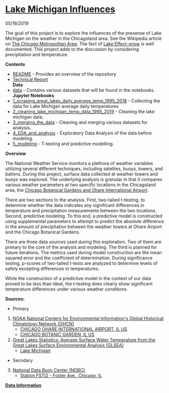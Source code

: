 # [Lake Michigan Influences](https://github.com/BlakeWallace/Lake_Michigan_Influences)
05/16/2019

The goal of this project is to explore the influences of the presense of Lake Michigan on the weather in the Chicagoland area. See the Wikipedia article on [The Chicago Metropolitan Area](https://en.wikipedia.org/wiki/Chicago_metropolitan_area).  The fact of [Lake Effect-snow](https://en.wikipedia.org/wiki/Lake-effect_snow) is well documented.  This project adds to the discussion by considering precipitation and temperature.  

**Contents**

  - [README](https://github.com/BlakeWallace/Lake_Michigan_Influences#lake-michigan-influences) - Provides an overview of the repository  
  - [Technical Report](https://github.com/BlakeWallace/Lake_Michigan_Influences/blob/master/Technical_Report/Technical%20Report/Technical%20Report.pdf)  
 **Data**
  - [data](https://github.com/BlakeWallace/Lake_Michigan_Influences/tree/master/data) - Contains various datasets that will be found in the notebooks.  
 **Jupyter Notebooks**
  - [1_scraping_great_lakes_daily_average_temp_1995_2018](https://nbviewer.org/github/BlakeWallace/Lake_Michigan_Influences/blob/master/1_scraping_great_lakes_daily_average_temp_1995_2018.ipynb#scraping) - Collecting the data for Lake Michigan average daily temperatures  
  - [2_cleaning_lake_michigan_temp_data_1995_2019](https://render.githubusercontent.com/view/ipynb?commit=7659dcac22b66767ebc65f487be42f653121e4cc&enc_url=68747470733a2f2f7261772e67697468756275736572636f6e74656e742e636f6d2f426c616b6557616c6c6163652f4c616b655f4d6963686967616e5f496e666c75656e6365732f373635396463616332326236363736376562633635663438376265343266363533313231653463632f325f636c65616e696e675f6c616b655f6d6963686967616e5f74656d705f646174615f313939355f323031392e6970796e62&nwo=BlakeWallace%2FLake_Michigan_Influences&path=2_cleaning_lake_michigan_temp_data_1995_2019.ipynb&repository_id=183659877&repository_type=Repository#Cleaning-the-water-temperature-data-for-Lake-Michigan) - Cleaning the lake michigan data.  
  - [3_merging_the_data](https://render.githubusercontent.com/view/ipynb?commit=7659dcac22b66767ebc65f487be42f653121e4cc&enc_url=68747470733a2f2f7261772e67697468756275736572636f6e74656e742e636f6d2f426c616b6557616c6c6163652f4c616b655f4d6963686967616e5f496e666c75656e6365732f373635396463616332326236363736376562633635663438376265343266363533313231653463632f335f6d657267696e675f7468655f646174612e6970796e62&nwo=BlakeWallace%2FLake_Michigan_Influences&path=3_merging_the_data.ipynb&repository_id=183659877&repository_type=Repository#Merging-data) - Cleaning and merging various datasets for analysis.  
  - [4_EDA_and_analysis](https://render.githubusercontent.com/view/ipynb?commit=31b9c230c98e47d9646d7128b60e8478a52ee21a&enc_url=68747470733a2f2f7261772e67697468756275736572636f6e74656e742e636f6d2f426c616b6557616c6c6163652f4c616b655f4d6963686967616e5f496e666c75656e6365732f333162396332333063393865343764393634366437313238623630653834373861353265653231612f345f4544415f616e645f616e616c797369732e6970796e62&nwo=BlakeWallace%2FLake_Michigan_Influences&path=4_EDA_and_analysis.ipynb&repository_id=183659877&repository_type=Repository#Analysis-of-the-data) - Exploratory Data Analysis of the data before modeling.  
  - [5_modeling](https://render.githubusercontent.com/view/ipynb?commit=7659dcac22b66767ebc65f487be42f653121e4cc&enc_url=68747470733a2f2f7261772e67697468756275736572636f6e74656e742e636f6d2f426c616b6557616c6c6163652f4c616b655f4d6963686967616e5f496e666c75656e6365732f373635396463616332326236363736376562633635663438376265343266363533313231653463632f355f6d6f64656c696e672e6970796e62&nwo=BlakeWallace%2FLake_Michigan_Influences&path=5_modeling.ipynb&repository_id=183659877&repository_type=Repository#Modeling-the-Garden-Ohare-Lake-Michigan-data-(1995-2018)) - T-testing and predictive modelling.  
 
**Overview**  
  
The National Weather Service monitors a plethora of weather variables utilizing several different techniques, including satelites, buoys, towers, and ballons.  During this project, surface data collected at weather towers and buoys was explored.  The underlying analysis is granular in that it compares various weather parameters at two specific locations in the Chicagoland area, the [Chicago Botanical Gardens and Ohare International Airport](https://github.com/BlakeWallace/Lake_Michigan_Influences/blob/master/Technical_Report/Technical%20Report/photos/garden_ohare.png).   

There are two sections to the analysis.  First, two-tailed t-testing, to determine whether the data indicates any significant differences in temperature and precipitation measurements between the two locations.  Second, predictive modeling.  To this end, a predictive model is constructed using supplemental parameters to attempt to predict the absolute difference in the amount of precipitation between the weather towers at Ohare Airport and the Chicago Botanical Gardens.  

There are three data sources used during this exploration.  Two of them are primary to the core of the analysis and modeling.  The third is planned for future iterations.  The metrics used during model construction are the mean squared error and the coefficient of determination.  During significance testing, p-scores of two-tailed t-tests are analyzed to determine levels of safely excepting differences in temperatures.  

While the construction of a predictive model in the context of our data proved to be less than ideal, the t-testing does clearly show significant temperature differences under various weather conditions.

**Sources:** 
 - Primary
1.  [NOAA National Centers for Environmental Information's Global Historical Climatology Network (GHCN)](https://www.ncdc.noaa.gov/cdo-web/search)
     - [CHICAGO OHARE INTERNATIONAL AIRPORT, IL US](https://www.ncdc.noaa.gov/cdo-web/datasets/GHCND/stations/GHCND:USW00094846/detail)
     - [CHICAGO BOTANIC GARDEN, IL US](https://www.ncdc.noaa.gov/cdo-web/datasets/GHCND/stations/GHCND:USC00111497/detail)
2.  [Great Lakes Statistics: Average Surface Water Temperature from the Great Lakes Surface Environmental Analysis (GLSEA)](https://coastwatch.glerl.noaa.gov/statistic/statistic.html)
     - [Lake Michigan](https://en.wikipedia.org/wiki/Lake_Michigan)
 - Secndary
3.  [National Data Buoy Center (NDBC)](https://www.ndbc.noaa.gov/)  
     - [Station FSTI2 - Foster Ave., Chicago, IL](https://www.ndbc.noaa.gov/station_page.php?station=fsti2)

**[Data Information](https://render.githubusercontent.com/view/ipynb?commit=81f218ce41e7bc575aa19aa3d07b72a2a92272fb&enc_url=68747470733a2f2f7261772e67697468756275736572636f6e74656e742e636f6d2f426c616b6557616c6c6163652f4c616b655f4d6963686967616e5f496e666c75656e6365732f383166323138636534316537626335373561613139616133643037623732613261393232373266622f646174612f446174615f44696374696f6e61726965732f446174615f496e666f726d6174696f6e2e6970796e62&nwo=BlakeWallace%2FLake_Michigan_Influences&path=data%2FData_Dictionaries%2FData_Information.ipynb&repository_id=183659877&repository_type=Repository#Data-Information)** 